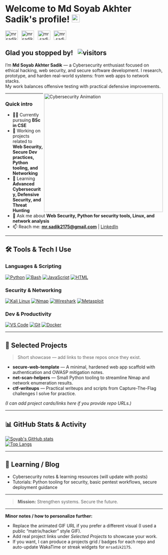# Welcome to Md Soyab Akhter Sadik's profile! <a href="https://soyabsadik2006.wixsite.com/soyabsadik"><img src="https://media.giphy.com/media/hvRJCLFzcasrR4ia7z/giphy.gif" width="25px"></a>

<a href="https://www.linkedin.com/in/mrsadik2175/" target="_blank"><img align="center" src="https://raw.githubusercontent.com/rahuldkjain/github-profile-readme-generator/master/src/images/icons/Social/linked-in-alt.svg" alt="mrsadik2175" height="30" width="40" /></a>
&nbsp;
<a href="https://x.com/mrsadik2175" target="_blank"><img align="center" src="https://raw.githubusercontent.com/rahuldkjain/github-profile-readme-generator/master/src/images/icons/Social/twitter.svg" alt="mrsadik2175" height="30" width="40" /></a>
&nbsp;
<a href="https://www.instagram.com/mr.sadik2175/" target="_blank"><img align="center" src="https://raw.githubusercontent.com/rahuldkjain/github-profile-readme-generator/master/src/images/icons/Social/instagram.svg" alt="mr.sadik2175" height="30" width="40" /></a>
&nbsp;
<a href="https://www.facebook.com/mr.sadik2175" target="_blank"><img align="center" src="https://raw.githubusercontent.com/rahuldkjain/github-profile-readme-generator/master/src/images/icons/Social/facebook.svg" alt="mr.sadik2175" height="30" width="40" /></a>
&nbsp;

## Glad you stopped by! &nbsp; ![visitors](https://visitor-badge.glitch.me/badge?page_id=mrsadik2175.mrsadik2175)

I’m **Md Soyab Akhter Sadik** — a Cybersecurity enthusiast focused on ethical hacking, web security, and secure software development. I research, prototype, and harden real-world systems: from web apps to network stacks.  
My work balances offensive testing with practical defensive improvements.

<!-- Hacking / Cybersecurity vibe animation (right aligned) -->
<img align="right" alt="Cybersecurity Animation" src="https://media.giphy.com/media/3o7btPCcdNniyf0ArS/giphy.gif" width="380" />

---

### Quick intro
- 👨‍🎓 Currently pursuing **BSc in CSE**  
- 🔭 Working on projects related to **Web Security, Secure Dev practices, Python tooling, and Networking**  
- 🌱 Learning **Advanced Cybersecurity, Defensive Security, and Threat Hunting**  
- 💬 Ask me about **Web Security, Python for security tools, Linux, and network analysis**  
- 📫 Reach me: **[mr.sadik2175@gmail.com](mailto:mr.sadik2175@gmail.com)** | [LinkedIn](https://www.linkedin.com/in/mrsadik2175)

---

## 🛠️ Tools & Tech I Use
### Languages & Scripting
<p>
  <a href="#"><img alt="Python" src="https://img.shields.io/badge/Python-14354C.svg?logo=python&logoColor=white"></a>
  <a href="#"><img alt="Bash" src="https://img.shields.io/badge/Bash-121011.svg?logo=gnu-bash&logoColor=white"></a>
  <a href="#"><img alt="JavaScript" src="https://img.shields.io/badge/JavaScript-F7DF1E.svg?logo=javascript&logoColor=black"></a>
  <a href="#"><img alt="HTML" src="https://img.shields.io/badge/HTML-E34F26.svg?logo=html5&logoColor=white"></a>
</p>

### Security & Networking
<p>
  <a href="#"><img alt="Kali Linux" src="https://img.shields.io/badge/Kali%20Linux-557C94?logo=kalilinux&logoColor=white"></a>
  <a href="#"><img alt="Nmap" src="https://img.shields.io/badge/Nmap-9BE200?logo=nmap&logoColor=black"></a>
  <a href="#"><img alt="Wireshark" src="https://img.shields.io/badge/Wireshark-1080FF?logo=wireshark&logoColor=white"></a>
  <a href="#"><img alt="Metasploit" src="https://img.shields.io/badge/Metasploit-CE0000?logo=metasploit&logoColor=white"></a>
</p>

### Dev & Productivity
<p>
  <a href="#"><img alt="VS Code" src="https://img.shields.io/badge/VS%20Code-0078d7.svg?logo=visual-studio-code&logoColor=white"></a>
  <a href="#"><img alt="Git" src="https://img.shields.io/badge/Git-F05033.svg?logo=git&logoColor=white"></a>
  <a href="#"><img alt="Docker" src="https://img.shields.io/badge/Docker-2496ED.svg?logo=docker&logoColor=white"></a>
</p>

---

## 🔭 Selected Projects
> Short showcase — add links to these repos once they exist.

- **secure-web-template** — A minimal, hardened web app scaffold with authentication and OWASP mitigation notes.  
- **net-scan-helpers** — Small Python tooling to streamline Nmap and network enumeration results.  
- **ctf-writeups** — Practical writeups and scripts from Capture-The-Flag challenges I solve for practice.

*(I can add project cards/links here if you provide repo URLs.)*

---

## 📊 GitHub Stats & Activity
[![Soyab's GitHub stats](https://github-readme-stats.vercel.app/api?username=mrsadik2175&show_icons=true&count_private=true&theme=react&hide_border=true)](https://github.com/anuraghazra/github-readme-stats)  
[![Top Langs](https://github-readme-stats.vercel.app/api/top-langs/?username=mrsadik2175&layout=compact&theme=react&hide_border=true)](https://github.com/anuraghazra/github-readme-stats)

---

## 📕 Learning / Blog
- Cybersecurity notes & learning resources (will update with posts)  
- Tutorials: Python tooling for security, basic pentest workflows, secure deployment guidance

---

> **Mission:** Strengthen systems. Secure the future.

---

**Minor notes / how to personalize further:**  
- Replace the animated GIF URL if you prefer a different visual (I used a public “matrix/hacker” style GIF).  
- Add real project links under *Selected Projects* to showcase your work.  
- If you want, I can produce a projects grid / badges for each repo and auto-update WakaTime or streak widgets for `mrsadik2175`.
